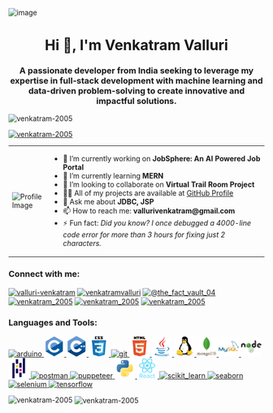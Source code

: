 ![image](https://github.com/user-attachments/assets/58766cad-ebbc-461c-9304-c401e441c909)

<h1 align="center">Hi 👋, I'm Venkatram Valluri</h1>
<h3 align="center">A passionate developer from India seeking to leverage my expertise in full-stack development with machine learning and data-driven problem-solving to create innovative and impactful solutions.</h3>


<p align="left"> <img src="https://komarev.com/ghpvc/?username=venkatram-2005&label=Profile%20views&color=0e75b6&style=flat" alt="venkatram-2005" /> </p>

<p align="left"> <a href="https://github.com/ryo-ma/github-profile-trophy"><img src="https://github-profile-trophy.vercel.app/?username=venkatram-2005" alt="venkatram-2005" /></a> </p>

<div align="center">
  <table>
    <tr>
      <td>
        <img src="https://github.com/user-attachments/assets/b4040400-9823-4da6-ae83-3f75bb922fa1" alt="Profile Image" width="300px">
      </td>
      <td>
        <ul>
          <li>🔭 I’m currently working on <strong>JobSphere: An AI Powered Job Portal</strong></li>
          <li>🌱 I’m currently learning <strong>MERN</strong></li>
          <li>👯 I’m looking to collaborate on <strong>Virtual Trail Room Project</strong></li>
          <li>👨‍💻 All of my projects are available at <a href="https://github.com/venkatram-2005">GitHub Profile</a></li>
          <li>💬 Ask me about <strong>JDBC, JSP</strong></li>
          <li>📫 How to reach me: <strong>vallurivenkatram@gmail.com</strong></li>
          <li>⚡ Fun fact: <em>Did you know? I once debugged a 4000-line code error for more than 3 hours for fixing just 2 characters.</em></li>
        </ul>
      </td>
    </tr>
  </table>
</div>


<h3 align="left">Connect with me:</h3>
<p align="left">
<a href="https://linkedin.com/in/valluri-venkatram" target="blank"><img align="center" src="https://raw.githubusercontent.com/rahuldkjain/github-profile-readme-generator/master/src/images/icons/Social/linked-in-alt.svg" alt="valluri-venkatram" height="30" width="40" /></a>
<a href="https://kaggle.com/venkatramvalluri" target="blank"><img align="center" src="https://raw.githubusercontent.com/rahuldkjain/github-profile-readme-generator/master/src/images/icons/Social/kaggle.svg" alt="venkatramvalluri" height="30" width="40" /></a>
<a href="https://www.youtube.com/@The_Fact_Vault_04" target="blank"><img align="center" src="https://raw.githubusercontent.com/rahuldkjain/github-profile-readme-generator/master/src/images/icons/Social/youtube.svg" alt="@the_fact_vault_04" height="30" width="40" /></a>
<a href="https://www.codechef.com/users/venkatram_2005" target="blank"><img align="center" src="https://cdn.jsdelivr.net/npm/simple-icons@3.1.0/icons/codechef.svg" alt="venkatram_2005" height="30" width="40" /></a>
<a href="https://www.hackerrank.com/venkatram_2005" target="blank"><img align="center" src="https://raw.githubusercontent.com/rahuldkjain/github-profile-readme-generator/master/src/images/icons/Social/hackerrank.svg" alt="venkatram_2005" height="30" width="40" /></a>
<a href="https://www.leetcode.com/venkatram_2005" target="blank"><img align="center" src="https://raw.githubusercontent.com/rahuldkjain/github-profile-readme-generator/master/src/images/icons/Social/leet-code.svg" alt="venkatram_2005" height="30" width="40" /></a>
</p>

<h3 align="left">Languages and Tools:</h3>
<p align="left"> <a href="https://www.arduino.cc/" target="_blank" rel="noreferrer"> <img src="https://cdn.worldvectorlogo.com/logos/arduino-1.svg" alt="arduino" width="40" height="40"/> </a> <a href="https://www.cprogramming.com/" target="_blank" rel="noreferrer"> <img src="https://raw.githubusercontent.com/devicons/devicon/master/icons/c/c-original.svg" alt="c" width="40" height="40"/> </a> <a href="https://www.w3schools.com/cpp/" target="_blank" rel="noreferrer"> <img src="https://raw.githubusercontent.com/devicons/devicon/master/icons/cplusplus/cplusplus-original.svg" alt="cplusplus" width="40" height="40"/> </a> <a href="https://www.w3schools.com/css/" target="_blank" rel="noreferrer"> <img src="https://raw.githubusercontent.com/devicons/devicon/master/icons/css3/css3-original-wordmark.svg" alt="css3" width="40" height="40"/> </a> <a href="https://git-scm.com/" target="_blank" rel="noreferrer"> <img src="https://www.vectorlogo.zone/logos/git-scm/git-scm-icon.svg" alt="git" width="40" height="40"/> </a> <a href="https://www.w3.org/html/" target="_blank" rel="noreferrer"> <img src="https://raw.githubusercontent.com/devicons/devicon/master/icons/html5/html5-original-wordmark.svg" alt="html5" width="40" height="40"/> </a> <a href="https://www.java.com" target="_blank" rel="noreferrer"> <img src="https://raw.githubusercontent.com/devicons/devicon/master/icons/java/java-original.svg" alt="java" width="40" height="40"/> </a> <a href="https://www.linux.org/" target="_blank" rel="noreferrer"> <img src="https://raw.githubusercontent.com/devicons/devicon/master/icons/linux/linux-original.svg" alt="linux" width="40" height="40"/> </a> <a href="https://www.mongodb.com/" target="_blank" rel="noreferrer"> <img src="https://raw.githubusercontent.com/devicons/devicon/master/icons/mongodb/mongodb-original-wordmark.svg" alt="mongodb" width="40" height="40"/> </a> <a href="https://www.mysql.com/" target="_blank" rel="noreferrer"> <img src="https://raw.githubusercontent.com/devicons/devicon/master/icons/mysql/mysql-original-wordmark.svg" alt="mysql" width="40" height="40"/> </a> <a href="https://nodejs.org" target="_blank" rel="noreferrer"> <img src="https://raw.githubusercontent.com/devicons/devicon/master/icons/nodejs/nodejs-original-wordmark.svg" alt="nodejs" width="40" height="40"/> </a> <a href="https://pandas.pydata.org/" target="_blank" rel="noreferrer"> <img src="https://raw.githubusercontent.com/devicons/devicon/2ae2a900d2f041da66e950e4d48052658d850630/icons/pandas/pandas-original.svg" alt="pandas" width="40" height="40"/> </a> <a href="https://postman.com" target="_blank" rel="noreferrer"> <img src="https://www.vectorlogo.zone/logos/getpostman/getpostman-icon.svg" alt="postman" width="40" height="40"/> </a> <a href="https://github.com/puppeteer/puppeteer" target="_blank" rel="noreferrer"> <img src="https://www.vectorlogo.zone/logos/pptrdev/pptrdev-official.svg" alt="puppeteer" width="40" height="40"/> </a> <a href="https://www.python.org" target="_blank" rel="noreferrer"> <img src="https://raw.githubusercontent.com/devicons/devicon/master/icons/python/python-original.svg" alt="python" width="40" height="40"/> </a> <a href="https://reactjs.org/" target="_blank" rel="noreferrer"> <img src="https://raw.githubusercontent.com/devicons/devicon/master/icons/react/react-original-wordmark.svg" alt="react" width="40" height="40"/> </a> <a href="https://scikit-learn.org/" target="_blank" rel="noreferrer"> <img src="https://upload.wikimedia.org/wikipedia/commons/0/05/Scikit_learn_logo_small.svg" alt="scikit_learn" width="40" height="40"/> </a> <a href="https://seaborn.pydata.org/" target="_blank" rel="noreferrer"> <img src="https://seaborn.pydata.org/_images/logo-mark-lightbg.svg" alt="seaborn" width="40" height="40"/> </a> <a href="https://www.selenium.dev" target="_blank" rel="noreferrer"> <img src="https://raw.githubusercontent.com/detain/svg-logos/780f25886640cef088af994181646db2f6b1a3f8/svg/selenium-logo.svg" alt="selenium" width="40" height="40"/> </a> <a href="https://www.tensorflow.org" target="_blank" rel="noreferrer"> <img src="https://www.vectorlogo.zone/logos/tensorflow/tensorflow-icon.svg" alt="tensorflow" width="40" height="40"/> </a> </p>

<p><img align="left" src="https://github-readme-stats.vercel.app/api/top-langs?username=venkatram-2005&show_icons=true&locale=en&layout=compact" alt="venkatram-2005" /></p>

<p>&nbsp;<img align="center" src="https://github-readme-stats.vercel.app/api?username=venkatram-2005&show_icons=true&locale=en" alt="venkatram-2005" /></p>
